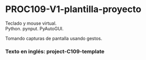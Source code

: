 # PROC109-V1-plantilla-proyecto
Teclado y mouse virtual.  
Python. pynput. PyAutoGUI.  
  
Tomando capturas de pantalla usando gestos.  
  
### Texto en inglés: project-C109-template
